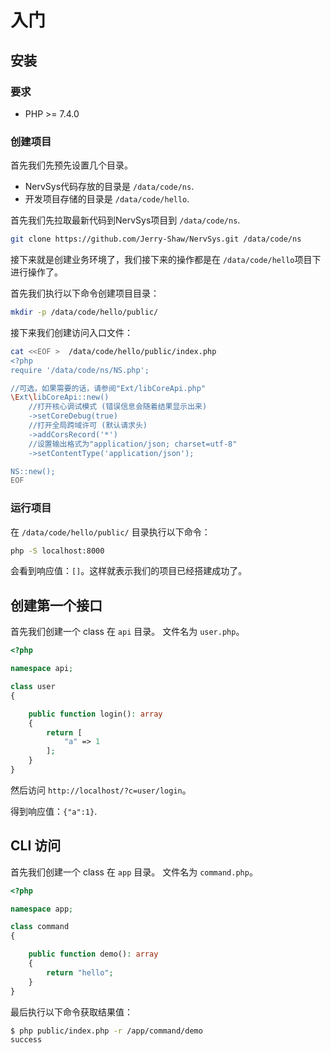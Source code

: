 # 入门

## 安装

### 要求

- PHP >= 7.4.0

### 创建项目

首先我们先预先设置几个目录。

- NervSys代码存放的目录是 `/data/code/ns`.
- 开发项目存储的目录是 `/data/code/hello`.

首先我们先拉取最新代码到NervSys项目到 `/data/code/ns`.

```bash
git clone https://github.com/Jerry-Shaw/NervSys.git /data/code/ns
```

接下来就是创建业务环境了，我们接下来的操作都是在 `/data/code/hello`项目下进行操作了。

首先我们执行以下命令创建项目目录：

```bash
mkdir -p /data/code/hello/public/
```

接下来我们创建访问入口文件：

```bash
cat <<EOF >  /data/code/hello/public/index.php
<?php
require '/data/code/ns/NS.php';

//可选，如果需要的话，请参阅"Ext/libCoreApi.php"
\Ext\libCoreApi::new()
    //打开核心调试模式 (错误信息会随着结果显示出来)
    ->setCoreDebug(true)
    //打开全局跨域许可 (默认请求头)
    ->addCorsRecord('*')
    //设置输出格式为"application/json; charset=utf-8"
    ->setContentType('application/json');

NS::new();
EOF
```

### 运行项目

在 `/data/code/hello/public/` 目录执行以下命令：

```bash
php -S localhost:8000 
```

会看到响应值：`[]`。这样就表示我们的项目已经搭建成功了。

## 创建第一个接口

首先我们创建一个 class 在 `api` 目录。 文件名为 `user.php`。

```php
<?php

namespace api;

class user
{

    public function login(): array
    {
        return [
            "a" => 1
        ];
    }
}
```

然后访问 `http://localhost/?c=user/login`。

得到响应值：`{"a":1}`.

## CLI 访问

首先我们创建一个 class 在 `app` 目录。 文件名为 `command.php`。

```php
<?php

namespace app;

class command
{

    public function demo(): array
    {
        return "hello";
    }
}
```

最后执行以下命令获取结果值：

```bash
$ php public/index.php -r /app/command/demo
success
```